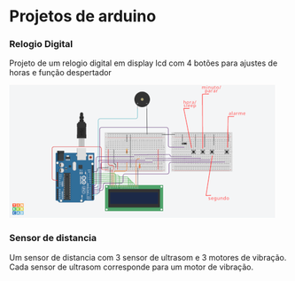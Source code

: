 # Projetos de arduino

### Relogio Digital

Projeto de um relogio digital em display lcd com 4 botões para ajustes de horas e função despertador

![](https://github.com/Roalli/Projetos-de-arduino/blob/main/Relogio-Digital/miniatura%20relogio%20%20digital.png)

### Sensor de distancia

Um sensor de distancia com 3 sensor de ultrasom e 3 motores de vibração. Cada sensor de ultrasom corresponde para um motor de vibração.
